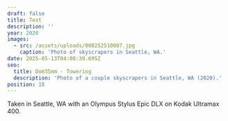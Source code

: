 ```yaml
---
draft: false
title: Test
description: ''
year: 2020
images:
  - src: /assets/uploads/000252510007.jpg
    caption: 'Photo of skyscrapers in Seattle, WA.'
date: 2025-05-13T04:08:39.695Z
seo:
  title: Dom35mm - Towering
  description: 'Photo of a couple skyscrapers in Seattle, WA (2020).'
position: 18
---
```


Taken in Seattle, WA with an Olympus Stylus Epic DLX on Kodak Ultramax 400.
